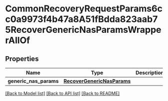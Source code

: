 # CommonRecoveryRequestParams6cc0a9973f4b47a8A51fBdda823aab75RecoverGenericNasParamsWrapperAllOf


## Properties
Name | Type | Description | Notes
------------ | ------------- | ------------- | -------------
**generic_nas_params** | [**RecoverGenericNasParams**](RecoverGenericNasParams.md) |  | [optional] 

[[Back to Model list]](../README.md#documentation-for-models) [[Back to API list]](../README.md#documentation-for-api-endpoints) [[Back to README]](../README.md)


